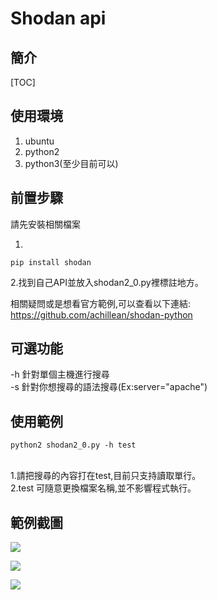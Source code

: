 Shodan api
===


## 簡介

[TOC]



## 使用環境


1. ubuntu
2. python2
3. python3(至少目前可以)


前置步驟
---
請先安裝相關檔案

1.
```gherkin=
pip install shodan
```

2.找到自己API並放入shodan2_0.py裡標註地方。


相關疑問或是想看官方範例,可以查看以下連結:
https://github.com/achillean/shodan-python
<br/>

可選功能
---
-h 針對單個主機進行搜尋
<br/>
-s 針對你想搜尋的語法搜尋(Ex:server="apache")
<br/>

使用範例
---

```gherkin=
python2 shodan2_0.py -h test
```

<br/>1.請把搜尋的內容打在test,目前只支持讀取單行。
<br/>
2.test 可隨意更換檔案名稱,並不影響程式執行。
<br/>

## 範例截圖

![](https://i.imgur.com/VIvVQiJ.png)

![](https://i.imgur.com/49iwo9c.png)

![](https://i.imgur.com/8d33ZhU.png)
